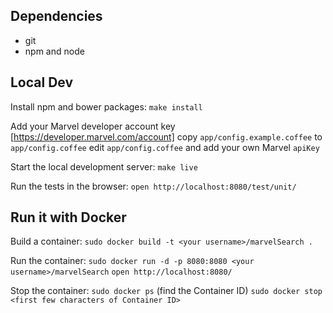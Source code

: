 Dependencies
---
* git
* npm and node

Local Dev
---
Install npm and bower packages:
`make install`

Add your Marvel developer account key [https://developer.marvel.com/account]
copy `app/config.example.coffee` to `app/config.coffee`
edit `app/config.coffee` and add your own Marvel `apiKey`

Start the local development server:
`make live`

Run the tests in the browser:
`open http://localhost:8080/test/unit/`

Run it with Docker
---
Build a container:
`sudo docker build -t <your username>/marvelSearch .`

Run the container:
`sudo docker run -d -p 8080:8080 <your username>/marvelSearch`
`open http://localhost:8080/`

Stop the container:
`sudo docker ps` (find the Container ID)
`sudo docker stop <first few characters of Container ID>`
